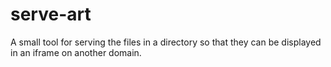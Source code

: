 # serve-art
A small tool for serving the files in a directory so that they can be displayed in an iframe on another domain.
